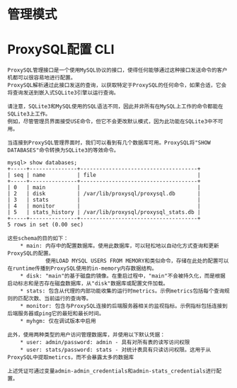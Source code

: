 # 管理模式

# ProxySQL配置 CLI

    ProxySQL管理接口是一个使用MySQL协议的接口，使得任何能够通过这种接口发送命令的客户机都可以很容易地进行配置。
    ProxySQL解析通过此接口发送的查询，以获取特定于ProxySQL的任何命令，如果合适，它会将查询发送到嵌入式SQLite3引擎以运行查询。

    请注意，SQLite3和MySQL使用的SQL语法不同，因此并非所有在MySQL上工作的命令都能在SQLite3上工作。
    例如，尽管管理员界面接受USE命令，但它不会更改默认模式，因为此功能在SQLite3中不可用。

    当连接到ProxySQL管理界面时，我们可以看到有几个数据库可用。ProxySQL将"SHOW DATABASES"命令转换为SQLite3的等效命令。

    mysql> show databases;
    +-----+---------------+-------------------------------------+
    | seq | name          | file                                |
    +-----+---------------+-------------------------------------+
    | 0   | main          |                                     |
    | 2   | disk          | /var/lib/proxysql/proxysql.db       |
    | 3   | stats         |                                     |
    | 4   | monitor       |                                     |
    | 5   | stats_history | /var/lib/proxysql/proxysql_stats.db |
    +-----+---------------+-------------------------------------+
    5 rows in set (0.00 sec)

    这些schema的目的如下：
        * main: 内存中的配置数据库。使用此数据库，可以轻松地以自动化方式查询和更新ProxySQL的配置。
                使用LOAD MYSQL USERS FROM MEMORY和类似命令，存储在此处的配置可以在runtime传播到ProxySQL使用的in-memory内存数据结构。
        * disk: "main"的基于磁盘的镜像。在重启过程中，"main"不会被持久化，而是根据启动标志和是否存在磁盘数据库，从"disk"数据库或配置文件加载。
        * stats: 包含从代理的内部功能收集的运行时metrics。示例metrics包括每个查询规则的匹配次数、当前运行的查询等。
        * monitor: 包含与ProxySQL连接的后端服务器相关的监视指标。示例指标包括连接到后端服务器或ping它的最短和最长时间。
        * myhgm: 仅在调试版本中启用

    此外，使用两种类型的用户访问管理数据库，并使用以下默认凭据：
        * user: admin/password: admin - 具有对所有表的读写访问权限
        * user: stats/password: stats - 对统计表具有只读访问权限。这用于从ProxySQL中提取metircs，而不会暴露太多的数据库

    上述凭证可通过变量admin-admin_credentials和admin-stats_credentials进行配置。